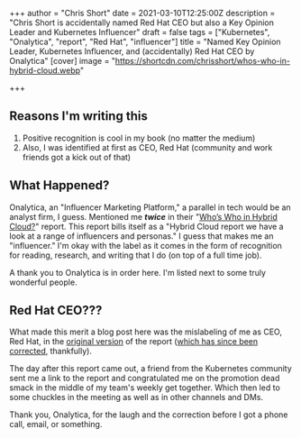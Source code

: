+++
author = "Chris Short"
date = 2021-03-10T12:25:00Z
description = "Chris Short is accidentally named Red Hat CEO but also a Key Opinion Leader and  Kubernetes Influencer"
draft = false
tags = ["Kubernetes", "Onalytica", "report", "Red Hat", "influencer"]
title = "Named Key Opinion Leader, Kubernetes Influencer, and (accidentally) Red Hat CEO by Onalytica"
[cover]
image = "https://shortcdn.com/chrisshort/whos-who-in-hybrid-cloud.webp"

+++

## Reasons I'm writing this

1. Positive recognition is cool in my book (no matter the medium)
1. Also, I was identified at first as CEO, Red Hat (community and work friends got a kick out of that)

## What Happened?

Onalytica, an "Influencer Marketing Platform," a parallel in tech would be an analyst firm, I guess. Mentioned me ***twice*** in their "[Who’s Who in Hybrid Cloud?](https://onalytica.com/blog/posts/whos-who-in-hybrid-cloud/)" report. This report bills itself as a "Hybrid Cloud report we have a look at a range of influencers and personas." I guess that makes me an "influencer." I'm okay with the label as it comes in the form of recognition for reading, research, and writing that I do (on top of a full time job).

A thank you to Onalytica is in order here. I'm listed next to some truly wonderful people.

## Red Hat CEO???

What made this merit a blog post here was the mislabeling of me as CEO, Red Hat, in the [original version](https://shortcdn.com/chrisshort/Whos-Who-In-Hybrid-Cloud-Mistake.png) of the report ([which has since been corrected](https://onalytica.com/blog/posts/whos-who-in-hybrid-cloud/), thankfully).

The day after this report came out, a friend from the Kubernetes community sent me a link to the report and congratulated me on the promotion dead smack in the middle of my team's weekly get together. Which then led to some chuckles in the meeting as well as in other channels and DMs.

Thank you, Onalytica, for the laugh and the correction before I got a phone call, email, or something.
